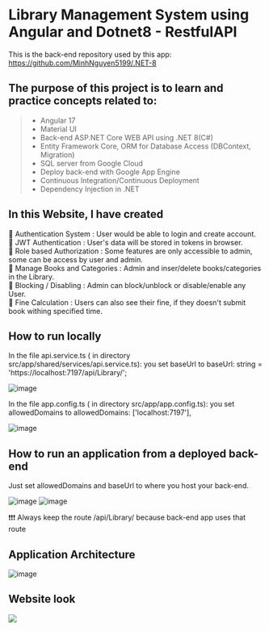 # Library Management System using Angular and Dotnet8 - RestfulAPI

This is the back-end repository used by this app: https://github.com/MinhNguyen5199/.NET-8 

## The purpose of this project is to learn and practice concepts related to:
> - Angular 17
> - Material UI
> - Back-end ASP.NET Core WEB API using .NET 8(C#)
> - Entity Framework Core, ORM for Database Access (DBContext, Migration)
> - SQL server from Google Cloud
> - Deploy back-end with Google App Engine
> - Continuous Integration/Continuous Deployment
> - Dependency Injection in .NET

## In this Website, I have created 
🔑 Authentication System : User would be able to login and create account.<br>
🔑 JWT Authentication : User's data will be stored in tokens in browser.<br>
🔑 Role based Authorization : Some features are only accessible to admin, some can be access by user and admin.<br>
🔑 Manage Books and Categories : Admin and inser/delete books/categories in the Library.<br>
🔑 Blocking / Disabling : Admin can block/unblock or disable/enable any User.<br>
🔑 Fine Calculation : Users can also see their fine, if they doesn't submit book withing specified time.<br>

## How to run locally

In the file api.service.ts ( in directory src/app/shared/services/api.service.ts): you set baseUrl to baseUrl: string = 'https://localhost:7197/api/Library/';

![image](https://github.com/MinhNguyen5199/AngularApp/assets/86221335/49ed9049-4eeb-4b6e-9eb4-8f3c2fbd9f1f)

In the file app.config.ts ( in directory src/app/app.config.ts): you set allowedDomains to allowedDomains: ['localhost:7197'],

![image](https://github.com/MinhNguyen5199/AngularApp/assets/86221335/ec6efc70-f072-4beb-b59f-88008c349ac3)

## How to run an application from a deployed back-end

Just set allowedDomains and baseUrl to where you host your back-end.

![image](https://github.com/MinhNguyen5199/AngularApp/assets/86221335/96d439ec-e7e0-47f4-8924-1cf26608115d)
![image](https://github.com/MinhNguyen5199/AngularApp/assets/86221335/bf912939-ba3f-4633-b3a2-f6fece9c6183)

❗❗❗ Always keep the route /api/Library/ because back-end app uses that route

## Application Architecture

![image](https://github.com/MinhNguyen5199/AngularApp/assets/86221335/47c8a765-6925-4e2b-aca2-ecd67068c006)

## Website look

<img src="https://s2.ezgif.com/tmp/ezgif-2-c4b37de34f.gif"/>




